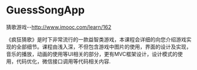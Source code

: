 # GuessSongApp
猜歌游戏--http://www.imooc.com/learn/162

《疯狂猜歌》是时下非常流行的一款益智类游戏，本课程会详细的向您介绍游戏实现的全部细节。课程由浅入深，不但包含游戏中图片的使用，界面的设计及实现，音乐的播放，动画的使用等UI相关的部分，更有MVC框架设计，设计模式的使用，代码优化，微信接口调用等代码相关内容.
